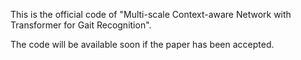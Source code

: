 This is the official code of "Multi-scale Context-aware Network with Transformer for Gait Recognition".

The code will be available soon if the paper has been accepted.
